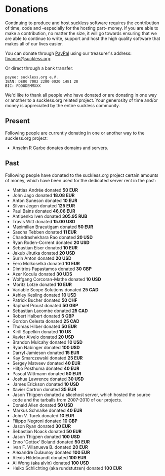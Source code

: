 Donations
=========
Continuing to produce and host suckless software requires the contribution of
time, code and -especially for the hosting part- money. If you are able to make
a contribution, no matter the size, it will go towards ensuring that we are
able to continue to write, support and host the high quality software that
makes all of our lives easier.

You can donate through [PayPal](https://paypal.com/) using our treasurer's address: finance@suckless.org

Or direct through a bank transfer:

	payee: suckless.org e.V.
	IBAN: DE80 7002 2200 0020 1481 28
	BIC: FDDODEMMXXX

We'd like to thank all people who have donated or are donating in one way or
another to a suckless.org related project. Your generosity of time and/or money
is appreciated by the entire suckless community.

Present
-------
Following people are currently donating in one or another way to the suckless.org project:

* Anselm R Garbe donates domains and servers.

Past
----
Following people have donated to the suckless.org project
certain amounts of money, which have been used for the dedicated server rent
in the past:

* Mattias Andrée donated <b>50 EUR</b>
* John Jago donated <b>18.08 EUR</b>
* Anton Suneson donated <b>10 EUR</b>
* Silvan Jegen donated <b>125 EUR</b>
* Paul Bains donated <b>46,06 EUR</b>
* Antipenko Iven donated <b>305.95 RUB</b>
* Travis Witt donated <b>15.00 USD</b>
* Maximilian Braeutigam donated <b>50 EUR</b>
* Sascha Tebben donated <b>11 EUR</b>
* Chandrashekhara Rao donated <b>20 USD</b>
* Ryan Roden-Corrent donated <b>20 USD</b>
* Sebastian Eiser donated <b>10 EUR</b>
* Jakub Jirutka donated <b>20 USD</b>
* Surin Anton donated <b>20 USD</b>
* Eero Molkoselkä donated <b>10 EUR</b>
* Dimitrios Papastamos donated <b>30 GBP</b>
* Azer Koculu donated <b>30 UDS</b>
* Wolfgang Corcoran-Mathe donated <b>10 USD</b>
* Moritz Lotze donated <b>10 EUR</b>
* Variable Scope Solutions donated <b>25 CAD</b>
* Ashley Kesling donated <b>10 USD</b>
* Patrick Bucher donated <b>50 CHF</b>
* Raphael Proust donated <b>50 GBP</b>
* Sebastian Lacombe donated <b>25 CAD</b>
* Robert Halbert donated <b>5 GBP</b>
* Gordon Celesta donated <b>25 CAD</b>
* Thomas Hilber donated <b>50 EUR</b>
* Kirill Sapelkin donated <b>10 US</b>
* Xavier Alvelo donated <b>20 USD</b>
* Brandon Mulcahy donated <b>10 USD</b>
* Ryan Nabinger donated <b>100 USD</b>
* Darryl Jamieson donated <b>15 EUR</b>
* Kay Smarczewski donated <b>25 EUR</b>
* Sergey Matveev donated <b>40 EUR</b>
* Hiltjo Posthuma donated <b>40 EUR</b>
* Pascal Wittmann donated <b>50 EUR</b>
* Joshua Lawrence donated <b>30 USD</b>
* James Erickson donated <b>10 USD</b>
* Xavier Cartron donated <b>35 EUR</b>
* Jason Thigpen donated a slicehost server, which hosted the source code and the tarballs from 2007-2010 of our projects.
* Donald Allen donated <b>50 USD</b>
* Markus Schnalke donated <b>40 EUR</b>
* John V. Turek donated <b>10 EUR</b>
* Filippo Negroni donated <b>10 GBP</b>
* Jason Ryan donated <b>30 EUR</b>
* Sebastian Noack donated <b>50 EUR</b>
* Jason Thigpen donated <b>100 USD</b>
* Enno 'Gottox' Boland donated <b>50 EUR</b>
* Ivan F. Villanueva B. donated <b>20 EUR</b>
* Alexandre Dulaunoy donated <b>100 EUR</b>
* Alexis Hildebrandt donated <b>100 EUR</b>
* Al Wong (aka alvin) donated <b>100 USD</b>
* Heiko Schlichting (aka rundstutzen) donated <b>100 EUR</b>
